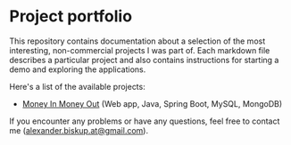 # Project portfolio
This repository contains documentation about a selection of the most interesting, non-commercial projects I was part of.
Each markdown file describes a particular project and also contains instructions for starting a demo and exploring the applications.

Here's a list of the available projects:
- [Money In Money Out](https://github.com/AlexanderBiskup/project-portfolio/blob/master/MONEY_IN_MONEY_OUT.md) (Web app, Java, Spring Boot, MySQL, MongoDB)

If you encounter any problems or have any questions, feel free to contact me (alexander.biskup.at@gmail.com). 
